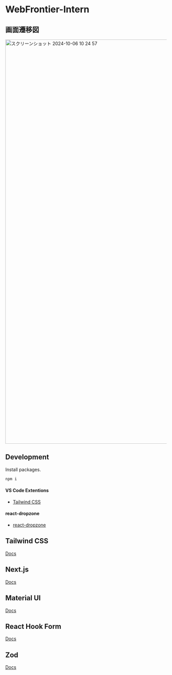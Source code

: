 # WebFrontier-Intern

## 画面遷移図

<img width="1262" alt="スクリーンショット 2024-10-06 10 24 57" src="https://github.com/user-attachments/assets/6cd4d607-1906-4773-9cfb-45e94b93b65c">

## Development

Install packages.

```bash
npm i
```

#### VS Code Extentions

- [Tailwind CSS](https://marketplace.visualstudio.com/items?itemName=bradlc.vscode-tailwindcss)

#### react-dropzone

- [react-dropzone](https://react-dropzone.js.org/)

## Tailwind CSS

[Docs](https://tailwindcss.com/docs/installation)

## Next.js

[Docs](https://nextjs.org/docs)

## Material UI

[Docs](https://mui.com/material-ui/getting-started/overview/)

## React Hook Form



[Docs](https://react-hook-form.com/docs)

## Zod

[Docs](https://zod.dev/)
